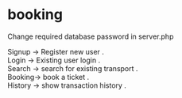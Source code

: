 # booking
Change required database password in server.php

Signup -> Register new user . <br/>
Login -> Existing user login . <br/>
Search -> search for existing transport .<br/> 
Booking-> book a ticket . <br/>
History -> show transaction history .<br/> 
  
